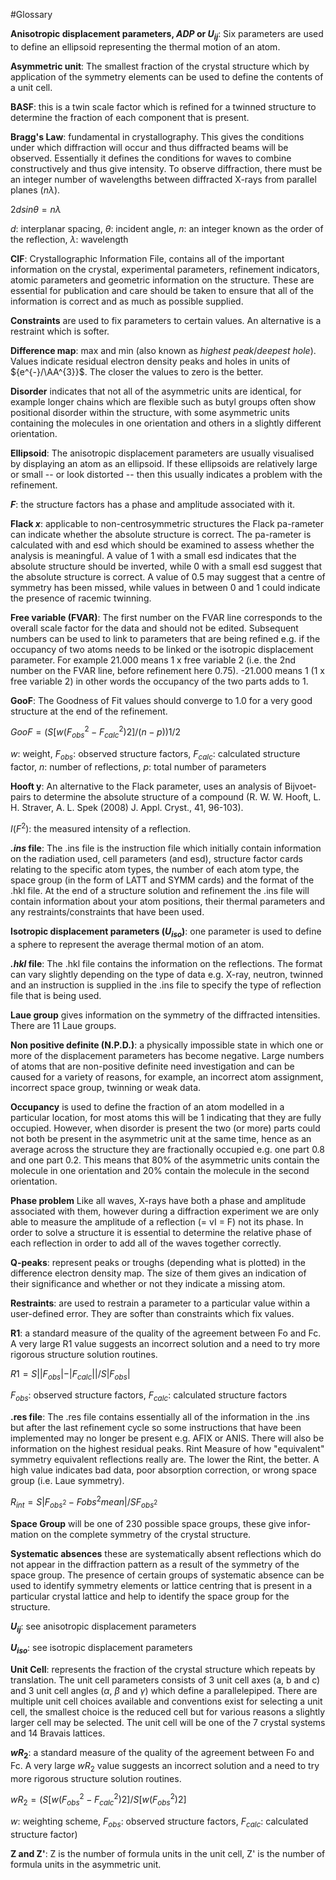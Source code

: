 #Glossary

**Anisotropic displacement parameters,  *ADP* or $U_{ij}$**:  Six parameters are used to define an ellipsoid representing the thermal motion of an atom.

**Asymmetric unit**: The smallest fraction of the crystal structure which by application of the symmetry elements can be used to define the contents of a unit cell.

**BASF**: this is a twin scale factor which is refined for a twinned structure to determine the fraction of each component that is present.

**Bragg's Law**: fundamental in crystallography. This gives the conditions under which diffraction will occur and thus diffracted beams will be observed. Essentially it defines the conditions for waves to combine constructively and thus give intensity. To observe diffraction, there must be an integer number of wavelengths between diffracted X-rays from parallel planes ($n\lambda$).

${2d sin\theta = n\lambda}$

$d$: interplanar spacing, $\theta$: incident angle, $n$: an integer known as the order of the reflection, $\lambda$: wavelength

**CIF**: Crystallographic Information File, contains all of the important information on the crystal, experimental parameters, refinement indicators, atomic parameters and geometric information on the structure. These are essential for publication and care should be taken to ensure that all of the information is correct and as much as possible supplied.

**Constraints** are used to fix parameters to certain values. An alternative is a restraint which is softer.

**Difference map**: max and min (also known as *highest peak*/*deepest hole*). Values indicate residual electron density peaks and holes in units of ${e^{-}/\AA^{3}}$. The closer the values to zero is the better.

**Disorder** indicates that not all of the asymmetric units are identical, for example longer chains which are flexible such as butyl groups often show positional disorder within the structure, with some asymmetric units containing the molecules in one orientation and others in a slightly different orientation.

**Ellipsoid**: The anisotropic displacement parameters are usually visualised by displaying an atom as an ellipsoid. If these ellipsoids are relatively large or small -- or look distorted -- then this usually indicates a problem with the refinement.

**$F$**: the structure factors has a phase and amplitude associated with it.

**Flack $x$**: applicable to non-centrosymmetric structures the Flack pa-rameter can indicate whether the absolute structure is correct. The pa-rameter is calculated with and esd which should be examined to assess whether the analysis is meaningful. A value of 1 with a small esd indicates that the absolute structure should be inverted, while 0 with a small esd suggest that the absolute structure is correct. A value of 0.5 may suggest that a centre of symmetry has been missed, while values in between 0 and 1 could indicate the presence of racemic twinning.

**Free variable (FVAR)**: The first number on the FVAR line corresponds to the overall scale factor for the data and should not be edited. Subsequent numbers can be used to link to parameters that are being refined e.g. if the occupancy of two atoms needs to be linked or the isotropic displacement parameter. For example 21.000 means 1 x free variable 2 (i.e. the 2nd number on the FVAR line, before refinement here 0.75). -21.000 means 1   (1 x free variable 2) in other words the occupancy of the two parts adds to 1.

**GooF**: The Goodness of Fit values should converge to 1.0 for a very good structure at the end of the refinement.

$GooF = (S[w(F_{obs}^{2}-F_{calc}^{2})2] / (n-p))1/2$

$w$: weight, $F_{obs}$: observed structure factors, $F_{calc}$: calculated structure factor, $n$: number of reflections, $p$: total number of parameters

**Hooft y**: An alternative to the Flack parameter, uses an analysis of Bijvoet-pairs to determine the absolute structure of a compound (R. W. W. Hooft, L. H. Straver, A. L. Spek (2008) J. Appl. Cryst., 41, 96-103).

$I(F^{2})$: the measured intensity of a reflection.

**_.ins_ file**: The .ins file is the instruction file which initially contain information on the radiation used, cell parameters (and esd), structure factor cards relating to the specific atom types, the number of each atom type, the space group (in the form of LATT and SYMM cards) and the format of the .hkl file. At the end of a structure solution and refinement the .ins file will contain information about your atom positions, their thermal parameters and any restraints/constraints that have been used.

**Isotropic displacement parameters ($U_{iso}$)**: one parameter is used to define a sphere to represent the average thermal motion of an atom.

**_.hkl_ file**: The .hkl file contains the information on the reflections. The format can vary slightly depending on the type of data e.g. X-ray, neutron, twinned and an instruction is supplied in the .ins file to specify the type of reflection file that is being used.

**Laue group** gives information on the symmetry of the diffracted intensities. There are 11 Laue groups.

**Non positive definite (N.P.D.)**: a physically impossible state in which one or more of the displacement parameters has become negative. Large numbers of atoms that are non-positive definite need investigation and can be caused for a variety of reasons, for example, an incorrect atom assignment, incorrect space group, twinning or weak data.

**Occupancy** is used to define the fraction of an atom modelled in a particular location, for most atoms this will be 1 indicating that they are fully occupied. However, when disorder is present the two (or more) parts could not both be present in the asymmetric unit at the same time, hence as an average across the structure they are fractionally occupied e.g. one part 0.8 and one part 0.2. This means that 80% of the asymmetric units contain the molecule in one orientation and 20% contain the molecule in the second orientation.

**Phase problem** Like all waves, X-rays have both a phase and amplitude associated with them, however during a diffraction experiment we are only able to measure the amplitude of a reflection (= vI = F) not its phase. In order to solve a structure it is essential to determine the relative phase of each reflection in order to add all of the waves together correctly.

**Q-peaks**: represent peaks or troughs (depending what is plotted) in the difference electron density map. The size of them gives an indication of their significance and whether or not they indicate a missing atom.

**Restraints**: are used to restrain a parameter to a particular value within a user-defined error. They are softer than constraints which fix values.

**R1**: a standard measure of the quality of the agreement between Fo and Fc. A very large R1 value suggests an incorrect solution and a need to try more rigorous structure solution routines.

$R1 = S| |F_{obs}| - |F_{calc}| | / S |F_{obs}|$

$F_{obs}$: observed structure factors, $F_{calc}$: calculated structure factors

**.res file**: The .res file contains essentially all of the information in the .ins but after the last refinement cycle so some instructions that have been implemented may no longer be present e.g. AFIX or ANIS. There will also be information on the highest residual peaks.
Rint Measure of how "equivalent" symmetry equivalent reflections really are. The lower the Rint, the better. A high value indicates bad data, poor absorption correction, or wrong space group (i.e. Laue symmetry).

$R_{int} = S | F_{obs^{2}} - F{obs^{2}mean} | / S F_{obs^{2}}$

**Space Group** will be one of 230 possible space groups, these give infor-mation on the complete symmetry of the crystal structure.

**Systematic absences** these are systematically absent reflections which do not appear in the diffraction pattern as a result of the symmetry of the space group. The presence of certain groups of systematic absence can be used to identify symmetry elements or lattice centring that is present in a particular crystal lattice and help to identify the space group for the structure.

**$U_{ij}$**: see anisotropic displacement parameters

**$U_{iso}$**: see isotropic displacement parameters

**Unit Cell**: represents the fraction of the crystal structure which repeats by translation. The unit cell parameters consists of 3 unit cell axes (a, b and c) and 3 unit cell angles ($\alpha$, $\beta$ and $\gamma$) which define a parallelepiped. There are multiple unit cell choices available and conventions exist for selecting a unit cell, the smallest choice is the reduced cell but for various reasons a slightly larger cell may be selected. The unit cell will be one of the 7 crystal systems and 14 Bravais lattices.

**$wR_{2}$**: a standard measure of the quality of the agreement between Fo and Fc. A very large $wR_{2}$ value suggests an incorrect solution and a need to try more rigorous structure solution routines.

$wR_{2} = (S [w(F_{obs}^{2} - F_{calc}^{2})2] / S [w(F_{obs}^{2})2]$

$w$: weighting scheme, $F_{obs}$: observed structure factors, $F_{calc}$: calculated structure factor)

**Z and Z'**: Z is the number of formula units in the unit cell, Z' is the number of formula units in the asymmetric unit.
